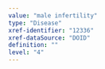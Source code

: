 ```yaml
---
value: "male infertility"
type: "Disease"
xref-identifier: "12336"
xref-dataSource: "DOID"
definition: ""
level: "4"
---
```

